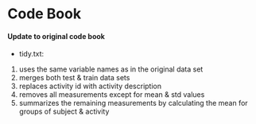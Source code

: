 # Code Book

#### Update to original code book

* tidy.txt:
1. uses the same variable names as in the original data set
2. merges both test & train data sets
3. replaces activity id with activity description
4. removes all measurements except for mean & std values
5. summarizes the remaining measurements by calculating the mean for groups of subject & activity